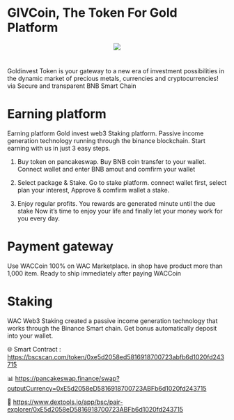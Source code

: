 # GIVCoin, The Token For Gold Platform

<div align="center"><img src="https://waccoins.com/wp-content/uploads/2023/12/wac300x300.fw_.png)" /><br />
</div>
<div align="center">
  <h1>
</div>
Goldinvest Token is your gateway to a new era of investment possibilities in the dynamic market of precious metals, currencies and cryptocurrencies! via Secure and transparent BNB Smart Chain

# Earning platform


Earning platform
Gold invest web3 Staking platform. Passive income generation technology running through the binance blockchain. Start earning with us in just 3 easy steps.

1. Buy token on pancakeswap. Buy BNB coin transfer to your wallet. Connect wallet and enter BNB amout and comfirm your wallet

2. Select package & Stake. Go to stake platform. connect wallet first, select plan your interest, Approve & comfirm wallet a stake.

3. Enjoy regular profits. You rewards are generated minute until the due stake Now it’s time to enjoy your life and finally let your money work for you every day.

# Payment gateway
Use WACCoin 100% on WAC Marketplace.  in shop have product more than 1,000 item. Ready to ship immediately after paying WACCoin

# Staking
WAC Web3 Staking created a passive income generation technology that works through the Binance Smart chain. Get bonus automatically deposit into your wallet.

🌐 Smart Contract : https://bscscan.com/token/0xe5d2058ed5816918700723abfb6d1020fd243715

📊 https://pancakeswap.finance/swap?outputCurrency=0xE5d2058eD5816918700723ABFb6d1020fd243715

🚀 https://www.dextools.io/app/bsc/pair-explorer/0xE5d2058eD5816918700723ABFb6d1020fd243715
